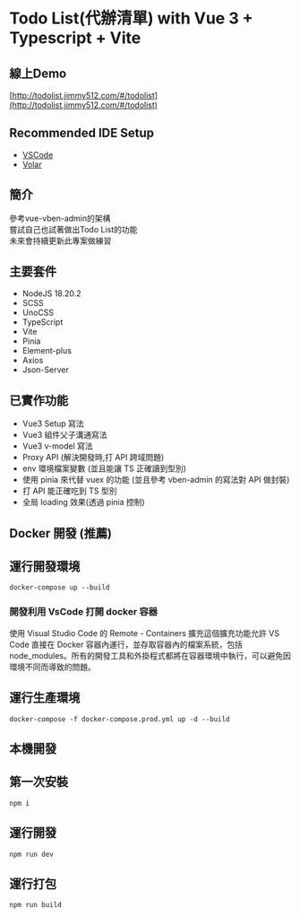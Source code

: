 # Todo List(代辦清單) with Vue 3 + Typescript + Vite

## 線上Demo

[http://todolist.jimmy512.com/#/todolist](http://todolist.jimmy512.com/#/todolist)

## Recommended IDE Setup

- [VSCode](https://code.visualstudio.com/)
- [Volar](https://marketplace.visualstudio.com/items?itemName=johnsoncodehk.volar)

## 簡介

參考vue-vben-admin的架構  
嘗試自己也試著做出Todo List的功能  
未來會持續更新此專案做練習

## 主要套件

- NodeJS 18.20.2
- SCSS
- UnoCSS
- TypeScript
- Vite
- Pinia
- Element-plus
- Axios
- Json-Server

## 已實作功能

- Vue3 Setup 寫法
- Vue3 組件父子溝通寫法
- Vue3 v-model 寫法
- Proxy API (解決開發時,打 API 跨域問題)
- env 環境檔案變數 (並且能讓 TS 正確讀到型別)
- 使用 pinia 來代替 vuex 的功能 (並且參考 vben-admin 的寫法對 API 做封裝)
- 打 API 能正確吃到 TS 型別
- 全局 loading 效果(透過 pinia 控制)

## Docker 開發 (推薦)

## 運行開發環境

```sh=
docker-compose up --build
```

### 開發利用 VsCode 打開 docker 容器

使用 Visual Studio Code 的 Remote - Containers 擴充這個擴充功能允許 VS Code 直接在 Docker 容器內運行，並存取容器內的檔案系統，包括 node_modules。所有的開發工具和外掛程式都將在容器環境中執行，可以避免因環境不同而導致的問題。

## 運行生產環境

```sh=
docker-compose -f docker-compose.prod.yml up -d --build
```

## 本機開發

## 第一次安裝

```sh=
npm i
```

## 運行開發

```sh=
npm run dev
```

## 運行打包

```sh=
npm run build
```

